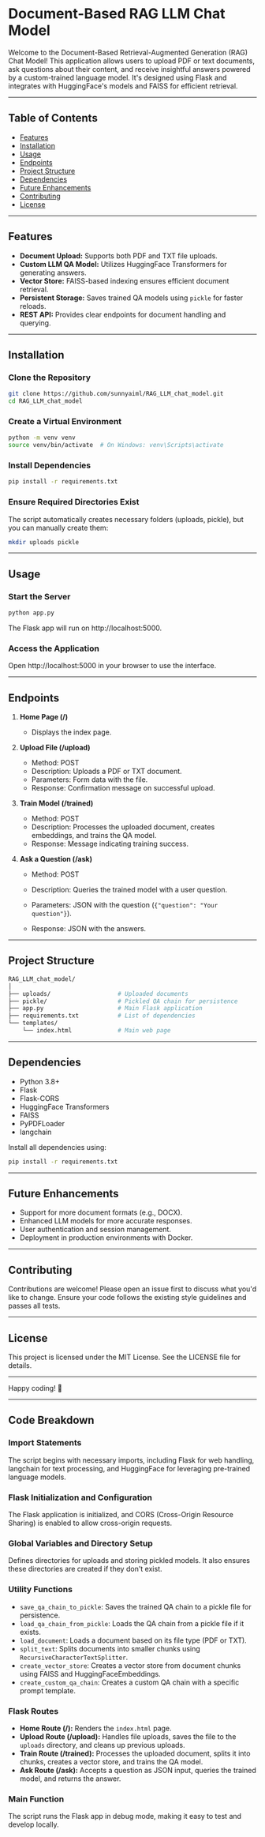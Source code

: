 
# Document-Based RAG LLM Chat Model

Welcome to the Document-Based Retrieval-Augmented Generation (RAG) Chat Model! This application allows users to upload PDF or text documents, ask questions about their content, and receive insightful answers powered by a custom-trained language model. It's designed using Flask and integrates with HuggingFace's models and FAISS for efficient retrieval.

---

## Table of Contents

- [Features](#features)
- [Installation](#installation)
- [Usage](#usage)
- [Endpoints](#endpoints)
- [Project Structure](#project-structure)
- [Dependencies](#dependencies)
- [Future Enhancements](#future-enhancements)
- [Contributing](#contributing)
- [License](#license)

---

## Features

- **Document Upload:** Supports both PDF and TXT file uploads.
- **Custom LLM QA Model:** Utilizes HuggingFace Transformers for generating answers.
- **Vector Store:** FAISS-based indexing ensures efficient document retrieval.
- **Persistent Storage:** Saves trained QA models using `pickle` for faster reloads.
- **REST API:** Provides clear endpoints for document handling and querying.

---

## Installation

### Clone the Repository

```bash
git clone https://github.com/sunnyaiml/RAG_LLM_chat_model.git
cd RAG_LLM_chat_model
```

### Create a Virtual Environment

```bash
python -m venv venv
source venv/bin/activate  # On Windows: venv\Scripts\activate
```

### Install Dependencies

```bash
pip install -r requirements.txt
```

### Ensure Required Directories Exist

The script automatically creates necessary folders (uploads, pickle), but you can manually create them:

```bash
mkdir uploads pickle
```

---

## Usage

### Start the Server

```bash
python app.py
```

The Flask app will run on http://localhost:5000.

### Access the Application

Open http://localhost:5000 in your browser to use the interface.

---

## Endpoints

1. **Home Page (/)**
   - Displays the index page.

2. **Upload File (/upload)**
   - Method: POST
   - Description: Uploads a PDF or TXT document.
   - Parameters: Form data with the file.
   - Response: Confirmation message on successful upload.

3. **Train Model (/trained)**
   - Method: POST
   - Description: Processes the uploaded document, creates embeddings, and trains the QA model.
   - Response: Message indicating training success.

4. **Ask a Question (/ask)**
   - Method: POST
   - Description: Queries the trained model with a user question.
   - Parameters: JSON with the question (`{"question": "Your question"}`).

   - Response: JSON with the answers.

---

## Project Structure

```bash
RAG_LLM_chat_model/
│
├── uploads/                   # Uploaded documents
├── pickle/                    # Pickled QA chain for persistence
├── app.py                     # Main Flask application
├── requirements.txt           # List of dependencies
└── templates/
    └── index.html             # Main web page
```

---

## Dependencies

- Python 3.8+
- Flask
- Flask-CORS
- HuggingFace Transformers
- FAISS
- PyPDFLoader
- langchain

Install all dependencies using:

```bash
pip install -r requirements.txt
```

---

## Future Enhancements

- Support for more document formats (e.g., DOCX).
- Enhanced LLM models for more accurate responses.
- User authentication and session management.
- Deployment in production environments with Docker.

---

## Contributing

Contributions are welcome! Please open an issue first to discuss what you'd like to change. Ensure your code follows the existing style guidelines and passes all tests.

---

## License

This project is licensed under the MIT License. See the LICENSE file for details.

---

Happy coding! 🚀

---

## Code Breakdown

### Import Statements

The script begins with necessary imports, including Flask for web handling, langchain for text processing, and HuggingFace for leveraging pre-trained language models.

### Flask Initialization and Configuration

The Flask application is initialized, and CORS (Cross-Origin Resource Sharing) is enabled to allow cross-origin requests.

### Global Variables and Directory Setup

Defines directories for uploads and storing pickled models. It also ensures these directories are created if they don't exist.

### Utility Functions

- `save_qa_chain_to_pickle`: Saves the trained QA chain to a pickle file for persistence.
- `load_qa_chain_from_pickle`: Loads the QA chain from a pickle file if it exists.
- `load_document`: Loads a document based on its file type (PDF or TXT).
- `split_text`: Splits documents into smaller chunks using `RecursiveCharacterTextSplitter`.
- `create_vector_store`: Creates a vector store from document chunks using FAISS and HuggingFaceEmbeddings.
- `create_custom_qa_chain`: Creates a custom QA chain with a specific prompt template.

### Flask Routes

- **Home Route (/):** Renders the `index.html` page.
- **Upload Route (/upload):** Handles file uploads, saves the file to the `uploads` directory, and cleans up previous uploads.
- **Train Route (/trained):** Processes the uploaded document, splits it into chunks, creates a vector store, and trains the QA model.
- **Ask Route (/ask):** Accepts a question as JSON input, queries the trained model, and returns the answer.

### Main Function

The script runs the Flask app in debug mode, making it easy to test and develop locally.
